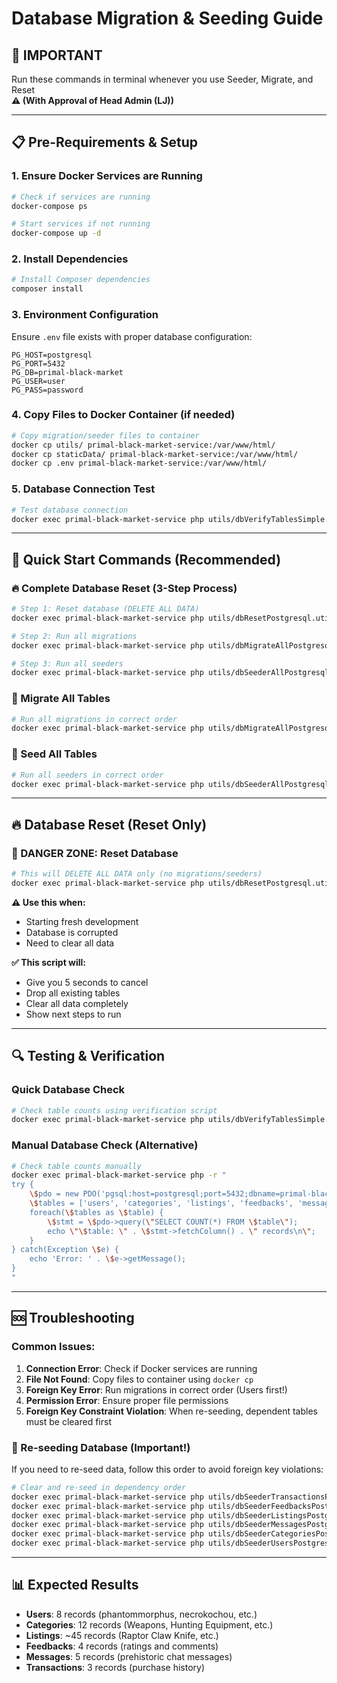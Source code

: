 # Database Migration & Seeding Guide

## 🚨 IMPORTANT
Run these commands in terminal whenever you use Seeder, Migrate, and Reset  
**⚠️ (With Approval of Head Admin (LJ))**

---

## 📋 Pre-Requirements & Setup

### 1. **Ensure Docker Services are Running**
```bash
# Check if services are running
docker-compose ps

# Start services if not running
docker-compose up -d
```

### 2. **Install Dependencies**
```bash
# Install Composer dependencies
composer install
```

### 3. **Environment Configuration**
Ensure `.env` file exists with proper database configuration:
```
PG_HOST=postgresql
PG_PORT=5432
PG_DB=primal-black-market
PG_USER=user
PG_PASS=password
```

### 4. **Copy Files to Docker Container** (if needed)
```bash
# Copy migration/seeder files to container
docker cp utils/ primal-black-market-service:/var/www/html/
docker cp staticData/ primal-black-market-service:/var/www/html/
docker cp .env primal-black-market-service:/var/www/html/
```

### 5. **Database Connection Test**
```bash
# Test database connection
docker exec primal-black-market-service php utils/dbVerifyTablesSimple.util.php
```

---

## 🚀 Quick Start Commands (Recommended)

### **🔥 Complete Database Reset (3-Step Process)**
```bash
# Step 1: Reset database (DELETE ALL DATA)
docker exec primal-black-market-service php utils/dbResetPostgresql.util.php

# Step 2: Run all migrations 
docker exec primal-black-market-service php utils/dbMigrateAllPostgresql.util.php

# Step 3: Run all seeders
docker exec primal-black-market-service php utils/dbSeederAllPostgresql.util.php
```

### **🧱 Migrate All Tables**
```bash
# Run all migrations in correct order
docker exec primal-black-market-service php utils/dbMigrateAllPostgresql.util.php
```

### **🌱 Seed All Tables**
```bash
# Run all seeders in correct order
docker exec primal-black-market-service php utils/dbSeederAllPostgresql.util.php
```

---

## 🔥 Database Reset (Reset Only)

### **🚨 DANGER ZONE: Reset Database**
```bash
# This will DELETE ALL DATA only (no migrations/seeders)
docker exec primal-black-market-service php utils/dbResetPostgresql.util.php
```

**⚠️ Use this when:**
- Starting fresh development
- Database is corrupted
- Need to clear all data

**✅ This script will:**
- Give you 5 seconds to cancel
- Drop all existing tables
- Clear all data completely
- Show next steps to run


---

## 🔍 Testing & Verification

### **Quick Database Check**
```bash
# Check table counts using verification script
docker exec primal-black-market-service php utils/dbVerifyTablesSimple.util.php
```

### **Manual Database Check** (Alternative)
```bash
# Check table counts manually
docker exec primal-black-market-service php -r "
try {
    \$pdo = new PDO('pgsql:host=postgresql;port=5432;dbname=primal-black-market', 'user', 'password');
    \$tables = ['users', 'categories', 'listings', 'feedbacks', 'messages', 'transactions'];
    foreach(\$tables as \$table) {
        \$stmt = \$pdo->query(\"SELECT COUNT(*) FROM \$table\");
        echo \"\$table: \" . \$stmt->fetchColumn() . \" records\n\";
    }
} catch(Exception \$e) {
    echo 'Error: ' . \$e->getMessage();
}
"
```

---

## 🆘 Troubleshooting

### **Common Issues:**
1. **Connection Error**: Check if Docker services are running
2. **File Not Found**: Copy files to container using `docker cp`
3. **Foreign Key Error**: Run migrations in correct order (Users first!)
4. **Permission Error**: Ensure proper file permissions
5. **Foreign Key Constraint Violation**: When re-seeding, dependent tables must be cleared first

### **🔄 Re-seeding Database (Important!)**
If you need to re-seed data, follow this order to avoid foreign key violations:

```bash
# Clear and re-seed in dependency order
docker exec primal-black-market-service php utils/dbSeederTransactionsPostgresql.util.php
docker exec primal-black-market-service php utils/dbSeederFeedbacksPostgresql.util.php  
docker exec primal-black-market-service php utils/dbSeederListingsPostgresql.util.php
docker exec primal-black-market-service php utils/dbSeederMessagesPostgresql.util.php
docker exec primal-black-market-service php utils/dbSeederCategoriesPostgresql.util.php
docker exec primal-black-market-service php utils/dbSeederUsersPostgresql.util.php
```

---

## 📊 Expected Results
- **Users**: 8 records (phantommorphus, necrokochou, etc.)
- **Categories**: 12 records (Weapons, Hunting Equipment, etc.)
- **Listings**: ~45 records (Raptor Claw Knife, etc.)
- **Feedbacks**: 4 records (ratings and comments)
- **Messages**: 5 records (prehistoric chat messages)
- **Transactions**: 3 records (purchase history)